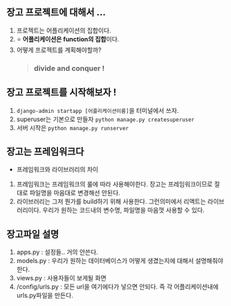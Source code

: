 ## 장고 프로젝트에 대해서 ...

1. 프로젝트는 어플리케이션의 집합이다. 
2. :star: **어플리케이션은 function의 집합**이다. 
3. 어떻게 프로젝트를 계획해야할까? 
   >  ### divide and conquer ! 


## 장고 프로젝트를 시작해보자 ! 

1. ```django-admin startapp [어플리케이션이름]```을 터미널에서 쓰자. 
2. superuser는 기본으로 만들자 ```python manage.py createsuperuser```
3. 서버 시작은 ```python manage.py runserver```

## 장고는 프레임워크다
* 프레임워크와 라이브러리의 차이
1. 프레임워크는 프레임워크의 룰에 따라 사용해야한다.
장고는 프레임워크이므로 절대로 파일명을 마음대로 변경해선 안된다. 
2. 라이브러리는 그저 뭔가를 build하기 위해 사용한다.
그런의미에서 리액트는 라이브러리이다. 우리가 원하는 코드내의 변수명, 파일명을 마음껏 사용할 수 있다. 


## 장고파일 설명
1. apps.py
: 설정들.. 거의 안쓴다. 
2. models.py
: 우리가 원하는 데이터베이스가 어떻게 생겼는지에 대해서 설명해줘야한다.
3. views.py
: 사용자들이 보게될 화면
4. /config/urls.py
: 모든 url을 여기에다가 넣으면 안되다. 즉 각 어플리케이션내에 urls.py파일을 만든다. 
